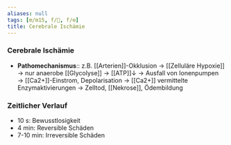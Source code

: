 ```yaml
---
aliases: null
tags: [m/m15, f/🧠, f/⚙️]
title: Cerebrale Ischämie
---
```

### Cerebrale Ischämie 
- **Pathomechanismus**:: z.B. [[Arterien]]-Okklusion → [[Zelluläre Hypoxie]] → nur anaerobe [[Glycolyse]] → [[ATP]]↓ → Ausfall von Ionenpumpen → [[Ca2+]]-Einstrom, Depolarisation → [[Ca2+]] vermittelte Enzymaktivierungen → Zelltod, [[Nekrose]], Ödembildung

### Zeitlicher Verlauf
- 10 s: Bewusstlosigkeit
- 4 min: Reversible Schäden
- 7-10 min: Irreversible Schäden